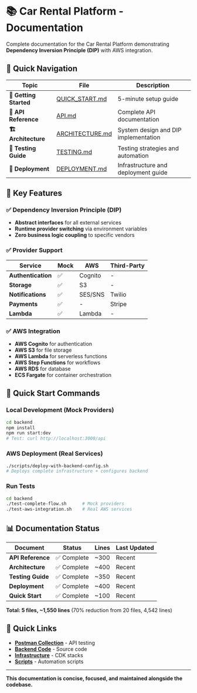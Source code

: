 # 📚 Car Rental Platform - Documentation

Complete documentation for the Car Rental Platform demonstrating **Dependency Inversion Principle (DIP)** with AWS integration.

## 🎯 Quick Navigation

| Topic | File | Description |
|-------|------|-------------|
| **🚀 Getting Started** | [QUICK_START.md](../QUICK_START.md) | 5-minute setup guide |
| **🔌 API Reference** | [API.md](API.md) | Complete API documentation |
| **🏗️ Architecture** | [ARCHITECTURE.md](ARCHITECTURE.md) | System design and DIP implementation |
| **🧪 Testing Guide** | [TESTING.md](TESTING.md) | Testing strategies and automation |
| **🚀 Deployment** | [DEPLOYMENT.md](DEPLOYMENT.md) | Infrastructure and deployment guide |

## 🎯 **Key Features**

### **✅ Dependency Inversion Principle (DIP)**
- **Abstract interfaces** for all external services
- **Runtime provider switching** via environment variables
- **Zero business logic coupling** to specific vendors

### **✅ Provider Support**
| Service | Mock | AWS | Third-Party |
|---------|------|-----|-------------|
| **Authentication** | ✅ | Cognito | - |
| **Storage** | ✅ | S3 | - |
| **Notifications** | ✅ | SES/SNS | Twilio |
| **Payments** | ✅ | - | Stripe |
| **Lambda** | ✅ | Lambda | - |

### **✅ AWS Integration**
- **AWS Cognito** for authentication
- **AWS S3** for file storage
- **AWS Lambda** for serverless functions
- **AWS Step Functions** for workflows
- **AWS RDS** for database
- **ECS Fargate** for container orchestration

## 🔧 **Quick Start Commands**

### **Local Development (Mock Providers)**
```bash
cd backend
npm install
npm run start:dev
# Test: curl http://localhost:3000/api
```

### **AWS Deployment (Real Services)**
```bash
./scripts/deploy-with-backend-config.sh
# Deploys complete infrastructure + configures backend
```

### **Run Tests**
```bash
cd backend
./test-complete-flow.sh      # Mock providers
./test-aws-integration.sh    # Real AWS services
```

## 📊 **Documentation Status**

| Document | Status | Lines | Last Updated |
|----------|--------|-------|--------------|
| **API Reference** | ✅ Complete | ~300 | Recent |
| **Architecture** | ✅ Complete | ~400 | Recent |
| **Testing Guide** | ✅ Complete | ~350 | Recent |
| **Deployment** | ✅ Complete | ~400 | Recent |
| **Quick Start** | ✅ Complete | ~100 | Recent |

**Total: 5 files, ~1,550 lines** (70% reduction from 20 files, 4,542 lines)

## 🔗 **Quick Links**

- [**Postman Collection**](../postman/CarRental-PoC.postman_collection.json) - API testing
- [**Backend Code**](../backend/) - Source code
- [**Infrastructure**](../cdk/) - CDK stacks
- [**Scripts**](../scripts/) - Automation scripts

---

**This documentation is concise, focused, and maintained alongside the codebase.**
